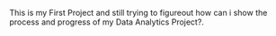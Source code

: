 This is my First Project and still trying to figureout how can i show the process and progress of my Data Analytics Project?.
